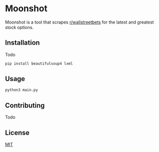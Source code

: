 # Moonshot

Moonshot is a tool that scrapes [r/wallstreetbets](https://reddit.com/r/wallstreetbets/) for the latest and greatest stock options.

## Installation

Todo

```bash
pip install beautifulsoup4 lxml
```

## Usage

```bash
python3 main.py
```

## Contributing
Todo

## License
[MIT](https://choosealicense.com/licenses/mit/)